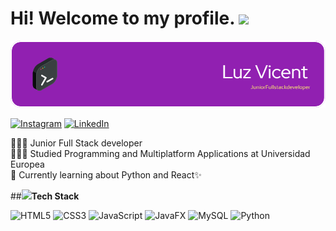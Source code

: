 # Hi! Welcome to my profile.  <img src="https://i.giphy.com/media/v1.Y2lkPTc5MGI3NjExd3phYzNhZDJoNzJ5NGVjMjJmdmRjY2dqcThxbWY2YTVtZGxocGN5biZlcD12MV9pbnRlcm5hbF9naWZfYnlfaWQmY3Q9cw/pr1dbVONbGeVvSiECh/giphy.gif" width="60"/>

![Banner de Kuromui](/img/github-header-image%20(1).png)

[![Instagram](https://img.shields.io/badge/Instagram-%23E4405F.svg?style=for-the-badge&logo=Instagram&logoColor=white)](https://www.instagram.com/karuink/)
[![LinkedIn](https://img.shields.io/badge/linkedin-%230077B5.svg?style=for-the-badge&logo=linkedin&logoColor=white)](https://www.linkedin.com/in/luz-vicent-gigante-b3aa03101/)

👩🏻‍💻 Junior Full Stack developer</br>
👩🏻‍🎓 Studied Programming and Multiplatform Applications at Universidad Europea</br>
💭 Currently learning about Python and React✨</br>

##<img src=https://i.giphy.com/media/v1.Y2lkPTc5MGI3NjExdXUxbjRxeHpjcndtdnhsYXc5eGFtZ2VldzRmYnVnaDFxdjc2em5lNyZlcD12MV9pbnRlcm5hbF9naWZfYnlfaWQmY3Q9cw/ZCes4khR2025X0rOLY/giphy.gif width="60">**Tech Stack**


![HTML5](https://img.shields.io/badge/html5-%23E34F26.svg?style=for-the-badge&logo=html5&logoColor=white)
![CSS3](https://img.shields.io/badge/css3-%231572B6.svg?style=for-the-badge&logo=css3&logoColor=white)
![JavaScript](https://img.shields.io/badge/javascript-%23323330.svg?style=for-the-badge&logo=javascript&logoColor=%23F7DF1E)
![JavaFX](https://img.shields.io/badge/javafx-%23FF0000.svg?style=for-the-badge&logo=javafx&logoColor=white)
![MySQL](https://img.shields.io/badge/mysql-4479A1.svg?style=for-the-badge&logo=mysql&logoColor=white)
![Python](https://img.shields.io/badge/python-3670A0?style=for-the-badge&logo=python&logoColor=ffdd54)

